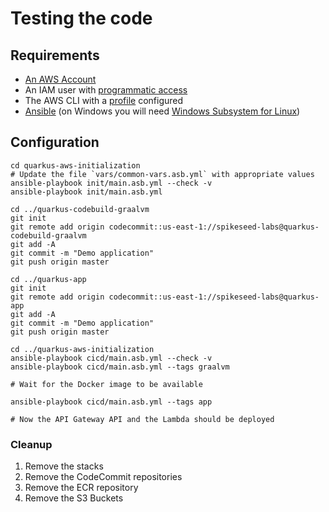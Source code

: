 # Testing the code

## Requirements

- [An AWS Account](https://aws.amazon.com/account/)
- An IAM user with [programmatic access](https://docs.aws.amazon.com/IAM/latest/UserGuide/id_credentials_access-keys.html)
- The AWS CLI with a [profile](https://docs.aws.amazon.com/cli/latest/userguide/cli-configure-profiles.html) configured
- [Ansible](https://docs.ansible.com/ansible/latest/installation_guide/intro_installation.html) (on Windows you will need [Windows Subsystem for Linux](https://docs.microsoft.com/en-us/windows/wsl/install-win10))

## Configuration

    cd quarkus-aws-initialization
    # Update the file `vars/common-vars.asb.yml` with appropriate values
    ansible-playbook init/main.asb.yml --check -v
    ansible-playbook init/main.asb.yml

    cd ../quarkus-codebuild-graalvm
    git init
    git remote add origin codecommit::us-east-1://spikeseed-labs@quarkus-codebuild-graalvm
    git add -A
    git commit -m "Demo application"
    git push origin master

    cd ../quarkus-app
    git init
    git remote add origin codecommit::us-east-1://spikeseed-labs@quarkus-app
    git add -A
    git commit -m "Demo application"
    git push origin master

    cd ../quarkus-aws-initialization
    ansible-playbook cicd/main.asb.yml --check -v
    ansible-playbook cicd/main.asb.yml --tags graalvm

    # Wait for the Docker image to be available

    ansible-playbook cicd/main.asb.yml --tags app

    # Now the API Gateway API and the Lambda should be deployed

### Cleanup

1. Remove the stacks
2. Remove the CodeCommit repositories
3. Remove the ECR repository
4. Remove the S3 Buckets
